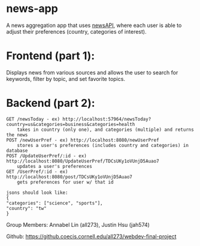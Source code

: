 # news-app

A news aggregation app that uses [newsAPI](https://newsapi.org/), where each user is able to adjust their preferences (country, categories of interest). 

# Frontend (part 1): 
Displays news from various sources and allows the user to search for keywords, filter by topic, and set favorite topics.
# Backend (part 2): 
    GET /newsToday - ex) http://localhost:57964/newsToday?country=us&categories=business&categories=health
        takes in country (only one), and categories (multiple) and returns the news
    POST /newUserPref - ex) http://localhost:8080/newUserPref
        stores a user's preferences (includes country and categories) in database
    POST /UpdateUserPref/:id - ex) http://localhost:8080/UpdateUserPref/TDCsUKy1oVUnjD5Auao7
        updates a user's preferences 
    GET /UserPref/:id - ex) http://localhost:8080/post/TDCsUKy1oVUnjD5Auao7
        gets preferences for user w/ that id

    jsons should look like: 
    {
    "categories": ["science", "sports"],
    "country": "tw"
    }
 
Group Members: Annabel Lin (all273), Justin Hsu (jah574)

Github: https://github.coecis.cornell.edu/all273/webdev-final-project
